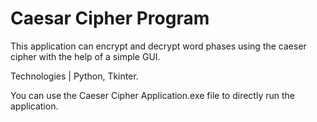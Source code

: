 # Caesar Cipher Program

This application can encrypt and decrypt word phases using the caeser cipher with the help of a simple GUI.

Technologies | Python, Tkinter.

You can use the Caeser Cipher Application.exe file to directly run the application. 

